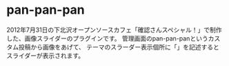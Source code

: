 pan-pan-pan
===========

2012年7月31日の下北沢オープンソースカフェ「確認さんスペシャル！」で制作した、画像スライダーのプラグインです。
管理画面のpan-pan-panというカスタム投稿から画像をあげて、
テーマのスラーダー表示個所に「<?php echo panpanpan_get_slide_post() ?>」を記述するとスライダーが表示されます。
